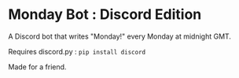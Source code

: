 # Monday Bot : Discord Edition
A Discord bot that writes "Monday!" every Monday at midnight GMT.

Requires discord.py : ```pip install discord```

Made for a friend.
